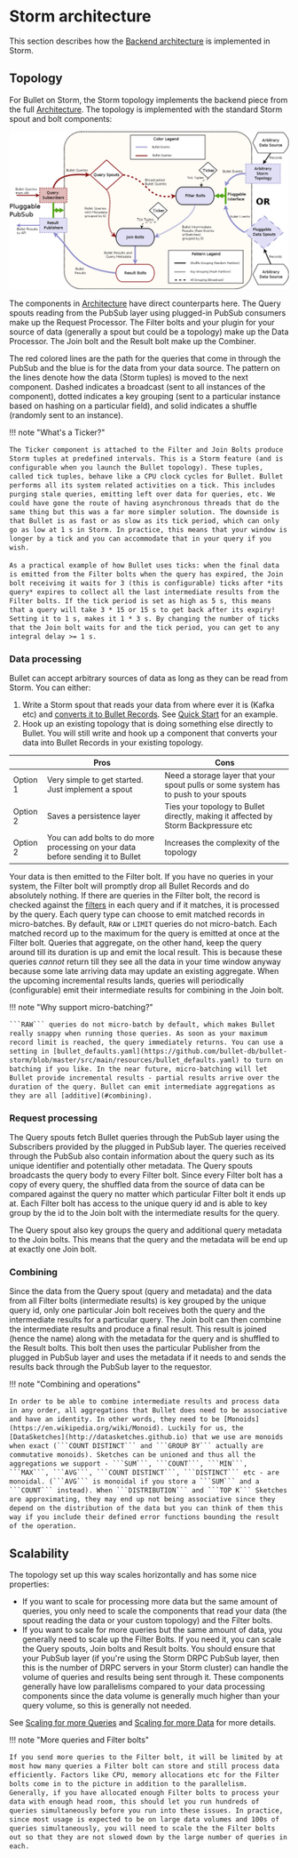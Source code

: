 # Storm architecture

This section describes how the [Backend architecture](../index.md#backend) is implemented in Storm.

## Topology

For Bullet on Storm, the Storm topology implements the backend piece from the full [Architecture](../index.md#architecture). The topology is implemented with the standard Storm spout and bolt components:

![Bullet Storm Topology](../img/topology-2.png)

The components in [Architecture](../index.md#architecture) have direct counterparts here. The Query spouts reading from the PubSub layer using plugged-in PubSub consumers make up the Request Processor. The Filter bolts and your plugin for your source of data (generally a spout but could be a topology) make up the Data Processor. The Join bolt and the Result bolt make up the Combiner.

The red colored lines are the path for the queries that come in through the PubSub and the blue is for the data from your data source. The pattern on the lines denote how the data (Storm tuples) is moved to the next component. Dashed indicates a broadcast (sent to all instances of the component), dotted indicates a key grouping (sent to a particular instance based on hashing on a particular field), and solid indicates a shuffle (randomly sent to an instance).

!!! note "What's a Ticker?"

    The Ticker component is attached to the Filter and Join Bolts produce Storm tuples at predefined intervals. This is a Storm feature (and is configurable when you launch the Bullet topology). These tuples, called tick tuples, behave like a CPU clock cycles for Bullet. Bullet performs all its system related activities on a tick. This includes purging stale queries, emitting left over data for queries, etc. We could have gone the route of having asynchronous threads that do the same thing but this was a far more simpler solution. The downside is that Bullet is as fast or as slow as its tick period, which can only go as low at 1 s in Storm. In practice, this means that your window is longer by a tick and you can accommodate that in your query if you wish.

    As a practical example of how Bullet uses ticks: when the final data is emitted from the Filter bolts when the query has expired, the Join bolt receiving it waits for 3 (this is configurable) ticks after *its query* expires to collect all the last intermediate results from the Filter bolts. If the tick period is set as high as 5 s, this means that a query will take 3 * 15 or 15 s to get back after its expiry! Setting it to 1 s, makes it 1 * 3 s. By changing the number of ticks that the Join bolt waits for and the tick period, you can get to any integral delay >= 1 s.

### Data processing

Bullet can accept arbitrary sources of data as long as they can be read from Storm. You can either:

1. Write a Storm spout that reads your data from where ever it is (Kafka etc) and [converts it to Bullet Records](ingestion.md). See [Quick Start](../quick-start/storm.md#storm-topology) for an example.
2. Hook up an existing topology that is doing something else directly to Bullet. You will still write and hook up a component that converts your data into Bullet Records in your existing topology.

|          | Pros                                                                             | Cons                                                                                 |
| -------- | -------------------------------------------------------------------------------- | ------------------------------------------------------------------------------------ |
| Option 1 | Very simple to get started. Just implement a spout                               | Need a storage layer that your spout pulls or some system has to push to your spouts |
| Option 2 | Saves a persistence layer                                                        | Ties your topology to Bullet directly, making it affected by Storm Backpressure etc  |
| Option 2 | You can add bolts to do more processing on your data before sending it to Bullet | Increases the complexity of the topology                                             |

Your data is then emitted to the Filter bolt.  If you have no queries in your system, the Filter bolt will promptly drop all Bullet Records and do absolutely nothing. If there are queries in the Filter bolt, the record is checked against the [filters](../index.md#filters) in each query and if it matches, it is processed by the query. Each query type can choose to emit matched records in micro-batches. By default, ```RAW``` or ```LIMIT``` queries do not micro-batch. Each matched record up to the maximum for the query is emitted at once at the Filter bolt. Queries that aggregate, on the other hand, keep the query around till its duration is up and emit the local result. This is because these queries *cannot* return till they see all the data in your time window anyway because some late arriving data may update an existing aggregate. When the upcoming incremental results lands, queries will periodically (configurable) emit their intermediate results for combining in the Join bolt.

!!! note "Why support micro-batching?"

    ```RAW``` queries do not micro-batch by default, which makes Bullet really snappy when running those queries. As soon as your maximum record limit is reached, the query immediately returns. You can use a setting in [bullet_defaults.yaml](https://github.com/bullet-db/bullet-storm/blob/master/src/main/resources/bullet_defaults.yaml) to turn on batching if you like. In the near future, micro-batching will let Bullet provide incremental results - partial results arrive over the duration of the query. Bullet can emit intermediate aggregations as they are all [additive](#combining).

### Request processing

The Query spouts fetch Bullet queries through the PubSub layer using the Subscribers provided by the plugged in PubSub layer. The queries received through the PubSub also contain information about the query such as its unique identifier and potentially other metadata. The Query spouts broadcasts the query body to every Filter bolt. Since every Filter bolt has a copy of every query, the shuffled data from the source of data can be compared against the query no matter which particular Filter bolt it ends up at. Each Filter bolt has access to the unique query id and is able to key group by the id to the Join bolt with the intermediate results for the query.

The Query spout also key groups the query and additional query metadata to the Join bolts. This means that the query and the metadata will be end up at exactly one Join bolt.

### Combining

Since the data from the Query spout (query and metadata) and the data from all Filter bolts (intermediate results) is key grouped by the unique query id, only one particular Join bolt receives both the query and the intermediate results for a particular query. The Join bolt can then combine the intermediate results and produce a final result. This result is joined (hence the name) along with the metadata for the query and is shuffled to the Result bolts. This bolt then uses the particular Publisher from the plugged in PubSub layer and uses the metadata if it needs to and sends the results back through the PubSub layer to the requestor.

!!! note "Combining and operations"

    In order to be able to combine intermediate results and process data in any order, all aggregations that Bullet does need to be associative and have an identity. In other words, they need to be [Monoids](https://en.wikipedia.org/wiki/Monoid). Luckily for us, the [DataSketches](http://datasketches.github.io) that we use are monoids when exact (```COUNT DISTINCT``` and ```GROUP BY``` actually are commutative monoids). Sketches can be unioned and thus all the aggregations we support - ```SUM```, ```COUNT```, ```MIN```, ```MAX```, ```AVG```, ```COUNT DISTINCT```, ```DISTINCT``` etc - are monoidal. (```AVG``` is monoidal if you store a ```SUM``` and a ```COUNT``` instead). When ```DISTRIBUTION``` and ```TOP K``` Sketches are approximating, they may end up not being associative since they depend on the distribution of the data but you can think of them this way if you include their defined error functions bounding the result of the operation.


## Scalability

The topology set up this way scales horizontally and has some nice properties:

  * If you want to scale for processing more data but the same amount of queries, you only need to scale the components that read your data (the spout reading the data or your custom topology) and the Filter bolts.
  * If you want to scale for more queries but the same amount of data, you generally need to scale up the Filter Bolts. If you need it, you can scale the Query spouts, Join bolts and Result bolts. You should ensure that your PubSub layer (if you're using the Storm DRPC PubSub layer, then this is the number of DRPC servers in your Storm cluster) can handle the volume of queries and results being sent through it. These components generally have low parallelisms compared to your data processing components since the data volume is generally much higher than your query volume, so this is generally not needed.

See [Scaling for more Queries](storm-performance.md#test-7-scaling-for-more-queries) and [Scaling for more Data](storm-performance.md#test-6-scaling-for-more-data) for more details.

!!! note "More queries and Filter bolts"

    If you send more queries to the Filter bolt, it will be limited by at most how many queries a Filter bolt can store and still process data efficiently. Factors like CPU, memory allocations etc for the Filter bolts come in to the picture in addition to the parallelism. Generally, if you have allocated enough Filter bolts to process your data with enough head room, this should let you run hundreds of queries simultaneously before you run into these issues. In practice, since most usage is expected to be on large data volumes and 100s of queries simultaneously, you will need to scale the the Filter bolts out so that they are not slowed down by the large number of queries in each.
